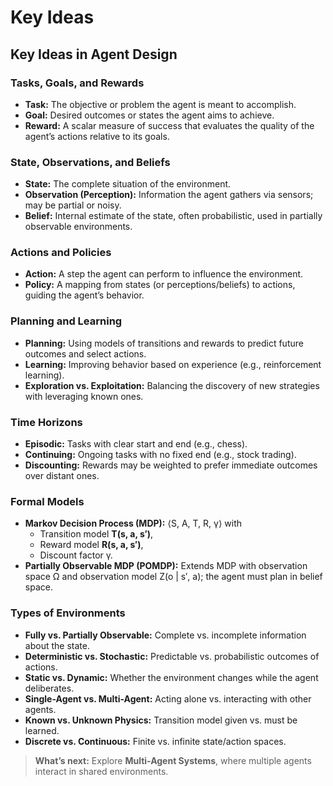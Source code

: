 # Key Ideas

## Key Ideas in Agent Design

### Tasks, Goals, and Rewards

* **Task:** The objective or problem the agent is meant to accomplish.
* **Goal:** Desired outcomes or states the agent aims to achieve.
* **Reward:** A scalar measure of success that evaluates the quality of the agent’s actions relative to its goals.

### State, Observations, and Beliefs

* **State:** The complete situation of the environment.
* **Observation (Perception):** Information the agent gathers via sensors; may be partial or noisy.
* **Belief:** Internal estimate of the state, often probabilistic, used in partially observable environments.

### Actions and Policies

* **Action:** A step the agent can perform to influence the environment.
* **Policy:** A mapping from states (or perceptions/beliefs) to actions, guiding the agent’s behavior.

### Planning and Learning

* **Planning:** Using models of transitions and rewards to predict future outcomes and select actions.
* **Learning:** Improving behavior based on experience (e.g., reinforcement learning).
* **Exploration vs. Exploitation:** Balancing the discovery of new strategies with leveraging known ones.

### Time Horizons

* **Episodic:** Tasks with clear start and end (e.g., chess).
* **Continuing:** Ongoing tasks with no fixed end (e.g., stock trading).
* **Discounting:** Rewards may be weighted to prefer immediate outcomes over distant ones.

### Formal Models

* **Markov Decision Process (MDP):** ⟨S, A, T, R, γ⟩ with
  * Transition model **T(s, a, s′)**,
  * Reward model **R(s, a, s′)**,
  * Discount factor γ.
* **Partially Observable MDP (POMDP):** Extends MDP with observation space Ω and observation model Z(o | s′, a); the agent must plan in belief space.

### Types of Environments

* **Fully vs. Partially Observable:** Complete vs. incomplete information about the state.
* **Deterministic vs. Stochastic:** Predictable vs. probabilistic outcomes of actions.
* **Static vs. Dynamic:** Whether the environment changes while the agent deliberates.
* **Single-Agent vs. Multi-Agent:** Acting alone vs. interacting with other agents.
* **Known vs. Unknown Physics:** Transition model given vs. must be learned.
* **Discrete vs. Continuous:** Finite vs. infinite state/action spaces.

> **What’s next:** Explore **Multi-Agent Systems**, where multiple agents interact in shared environments.
